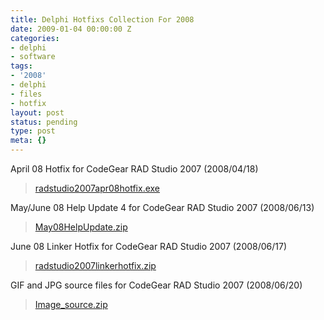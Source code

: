 ```yaml
---
title: Delphi Hotfixs Collection For 2008
date: 2009-01-04 00:00:00 Z
categories:
- delphi
- software
tags:
- '2008'
- delphi
- files
- hotfix
layout: post
status: pending
type: post
meta: {}
---
```


April 08 Hotfix for CodeGear RAD Studio 2007 (2008/04/18)

> [radstudio2007apr08hotfix.exe](ftp://ftpd.codegear.com/download/radstudio2007/hotfix/radstudio2007apr08hotfix.exe)

May/June 08 Help Update 4 for CodeGear RAD Studio 2007 (2008/06/13)

> [May08HelpUpdate.zip](ftp://ftpd.codegear.com/download/radstudio2007/helpupdate/May08HelpUpdate.zip)

June 08 Linker Hotfix for CodeGear RAD Studio 2007 (2008/06/17)

> [radstudio2007linkerhotfix.zip](ftp://ftpd.codegear.com/download/radstudio2007/hotfix/radstudio2007linkerhotfix.zip)

GIF and JPG source files for CodeGear RAD Studio 2007 (2008/06/20)

> [Image\_source.zip](ftp://ftpd.codegear.com/download/radstudio2007/Image_source.zip)

